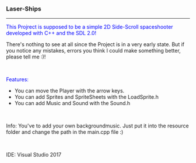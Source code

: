 <h3>Laser-Ships</h3>

***

<p style="color: blue;">This Projrect is supposed to be a simple 2D Side-Scroll spaceshooter developed with C++ and the SDL 2.0!</p>
<p>There's nothing to see at all since the Project is in a very early state. But if you notice any mistakes, errors you think I could make something better, please tell me :)!</p>
<br>
<p style="color: blue;">Features: </p>
	<ul>
		<li>You can move the Player with the arrow keys.</li>
		<li>You can add Sprites and SpriteSheets with the LoadSprite.h</li>
		<li>You can add Music and Sound with the Sound.h</li>
	</ul>

<br>
<p> Info: You've to add your own backgroundmusic. Just put it into the resource folder and change the path in the main.cpp file :) </p>

<br>

<p>IDE: Visual Studio 2017</p>
